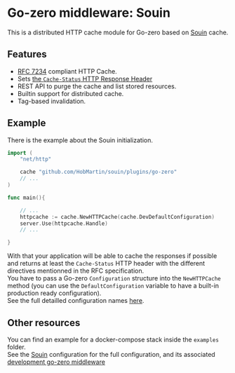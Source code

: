 Go-zero middleware: Souin
================================

This is a distributed HTTP cache module for Go-zero based on [Souin](https://github.com/HobMartin/souin) cache.  

## Features

 * [RFC 7234](https://httpwg.org/specs/rfc7234.html) compliant HTTP Cache.
 * Sets [the `Cache-Status` HTTP Response Header](https://httpwg.org/http-extensions/draft-ietf-httpbis-cache-header.html)
 * REST API to purge the cache and list stored resources.
 * Builtin support for distributed cache.
 * Tag-based invalidation.


## Example
There is the example about the Souin initialization.
```go
import (
	"net/http"

	cache "github.com/HobMartin/souin/plugins/go-zero"
	// ...
)

func main(){

    // ...
	httpcache := cache.NewHTTPCache(cache.DevDefaultConfiguration)
	server.Use(httpcache.Handle)
    // ...

}
```
With that your application will be able to cache the responses if possible and returns at least the `Cache-Status` HTTP header with the different directives mentionned in the RFC specification.  
You have to pass a Go-zero `Configuration` structure into the `NewHTTPCache` method (you can use the `DefaultConfiguration` variable to have a built-in production ready configuration).  
See the full detailled configuration names [here](https://github.com/HobMartin/souin#optional-configuration).

Other resources
---------------
You can find an example for a docker-compose stack inside the `examples` folder.  
See the [Souin](https://github.com/HobMartin/souin) configuration for the full configuration, and its associated [development go-zero middleware](https://github.com/HobMartin/souin/blob/master/plugins/go-zero)  
